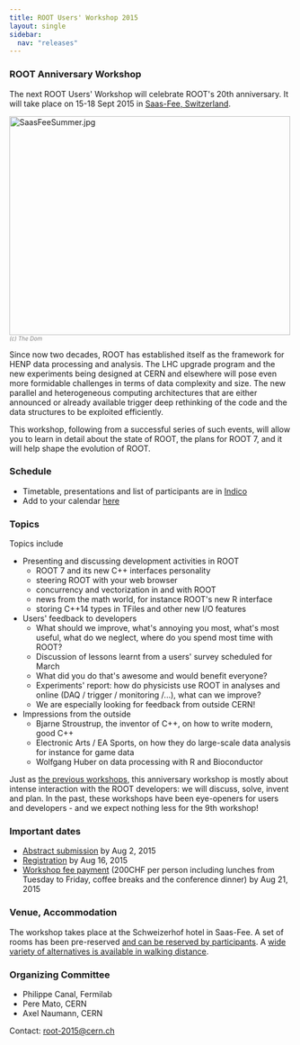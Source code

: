 ```yaml
---
title: ROOT Users' Workshop 2015
layout: single
sidebar:
  nav: "releases"
---
```


<h3>ROOT Anniversary Workshop</h3>

<p>The next ROOT Users' Workshop will celebrate ROOT's 20th anniversary. It will take place on 15-18 Sept 2015 in <a href="https://www.saas-fee.ch/en/aktivitaeten-sommer" target="_blank">Saas-Fee, Switzerland</a>.</p>

<img alt="SaasFeeSummer.jpg" src="{{'/blog/SaasFeeSummer.jpg' | relative_url}}" style="width: 500px; height: 389px;" /> <br />
  <em style="font-size: x-small; color: gray;">(c) The Dom</em>

<p>Since now two decades, ROOT has established itself as the framework for HENP data processing and analysis. The LHC upgrade program and the new experiments being designed at CERN and elsewhere will pose even more formidable challenges in terms of data complexity and size. The new parallel and heterogeneous computing architectures that are either announced or already available trigger deep rethinking of the code and the data structures to be exploited efficiently.</p>

<p>This workshop, following from a successful series of such events, will allow you to learn in detail about the state of ROOT, the plans for ROOT 7, and it will help shape the evolution of ROOT.</p>

<h3>Schedule</h3>

<ul>
   <li>Timetable, presentations and list of participants are in <a href="https://indico.cern.ch/e/root20" target="_blank">Indico</a></li>
   <li>Add to your calendar <a href="https://indico.cern.ch/export/event/349459.ics" target="_blank">here</a></li>
</ul>

<h3>Topics</h3>

<p>Topics include</p>

<ul>
   <li>Presenting and discussing development activities in ROOT
   <ul>
      <li>ROOT 7 and its new C++ interfaces personality</li>
      <li>steering ROOT with your web browser</li>
      <li>concurrency and vectorization in and with ROOT</li>
      <li>news from the math world, for instance ROOT's new R interface</li>
      <li>storing C++14 types in TFiles and other new I/O features</li>
   </ul>
   </li>
   <li>Users' feedback to developers
   <ul>
      <li>What should we improve, what's annoying you most, what's most useful, what do we neglect, where do you spend most time with ROOT?</li>
      <li>Discussion of lessons learnt from a users' survey scheduled for March</li>
      <li>What did you do that's awesome and would benefit everyone?</li>
      <li>Experiments' report: how do physicists use ROOT in analyses and online (DAQ / trigger / monitoring /...), what can we improve?</li>
      <li>We are especially looking for feedback from outside CERN!</li>
   </ul>
   </li>
   <li>Impressions from the outside
   <ul>
      <li>Bjarne Stroustrup, the inventor of C++, on how to write modern, good C++</li>
      <li>Electronic Arts / EA Sports, on how they do large-scale data analysis for instance for game data</li>
      <li>Wolfgang Huber on data processing with R and Bioconductor</li>
   </ul>
   </li>
</ul>


<p>Just as <a href="../workshops/">the previous workshops</a>, this anniversary workshop is mostly about intense interaction with the ROOT developers: we will discuss, solve, invent and plan. In the past, these workshops have been eye-openers for users and developers - and we expect nothing less for the 9th workshop! </p>

<h3>Important dates</h3>


<ul>
   <li><a href="https://indico.cern.ch/event/349459/call-for-abstracts/submit" target="_blank">Abstract submission</a> by Aug 2, 2015</li>
   <li><a href="https://indico.cern.ch/event/349459/registration/" target="_blank">Registration</a> by Aug 16, 2015</li>
   <li><a href="https://indico.cern.ch/event/349459/registration/#payment" target="_blank">Workshop fee payment</a> (200CHF per person including lunches from Tuesday to Friday, coffee breaks and the conference dinner) by Aug 21, 2015</li>
</ul>


<h3>Venue, Accommodation</h3>

<p>The workshop takes place at the Schweizerhof hotel in Saas-Fee. A set of rooms has been pre-reserved <a href="https://indico.cern.ch/event/349459" target="_blank">and can be reserved by participants</a>. A <a href="https://www.saas-fee.ch/en/suchen-buchen/hotels/" target="_blank">wide variety of alternatives is available in walking distance</a>.</p>

<h3>Organizing Committee</h3>

<ul>
   <li>Philippe Canal, Fermilab</li>
   <li>Pere Mato, CERN</li>
   <li>Axel Naumann, CERN</li>
</ul>

<p>Contact: <a href="mailto:root-2015@cern.ch">root-2015@cern.ch</a></p>
